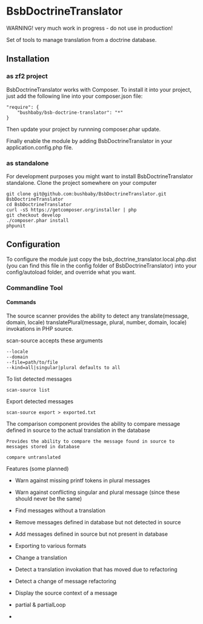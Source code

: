 BsbDoctrineTranslator
=====================

WARNING! very much work in progress - do not use in production!

Set of tools to manage translation from a doctrine database.

## Installation

### as zf2 project

BsbDoctrineTranslator works with Composer. To install it into your project, just add the following line into your composer.json file:

    "require": {
        "bushbaby/bsb-doctrine-translator": "*"
    }
   
Then update your project by runnning composer.phar update. 

Finally enable the module by adding BsbDoctrineTranslator in your application.config.php file. 

### as standalone

For development purposes you might want to install BsbDoctrineTranslator standalone. Clone the project somewhere on your computer

    git clone git@github.com:bushbaby/BsbDoctrineTranslator.git BsbDoctrineTranslator
    cd BsbDoctrineTranslator
    curl -sS https://getcomposer.org/installer | php
    git checkout develop
    ./composer.phar install
    phpunit
    

## Configuration

To configure the module just copy the bsb_doctrine_translator.local.php.dist (you can find this file in the config folder of BsbDoctrineTranslator) into your config/autoload folder, and override what you want.


### Commandline Tool

#### Commands

The source scanner provides the ability to detect any translate(message, domain, locale) translatePlural(message, plural, number, domain, locale) invokations in PHP source.

scan-source accepts these arguments

	--locale 
	--domain 
	--file=path/to/file
	--kind=all|singular|plural defaults to all

To list detected messages
	
	scan-source list 

Export detected messages

	scan-source export > exported.txt
	
The comparison component provides the ability to compare message defined in source to the actual translation in the database

	Provides the ability to compare the message found in source to messages stored in database
	  
	compare untranslated
	
	
Features (some planned)

- Warn against missing printf tokens in plural messages
- Warn against conflicting singular and plural message (since these should never be the same)
- Find messages without a translation
- Remove messages defined in database but not detected in source
- Add messages defined in source but not present in database
- Exporting to various formats
- Change a translation
- Detect a translation invokation that has moved due to refactoring
- Detect a change of message refactoring
- Display the source context of a message

- partial & partialLoop
- 